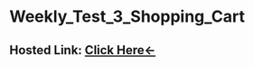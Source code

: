 # Weekly_Test_3_Shopping_Cart
## Hosted Link: [Click Here←](https://mayankkatheriya.github.io/Weekly_Test_3_Shopping_Cart/)
